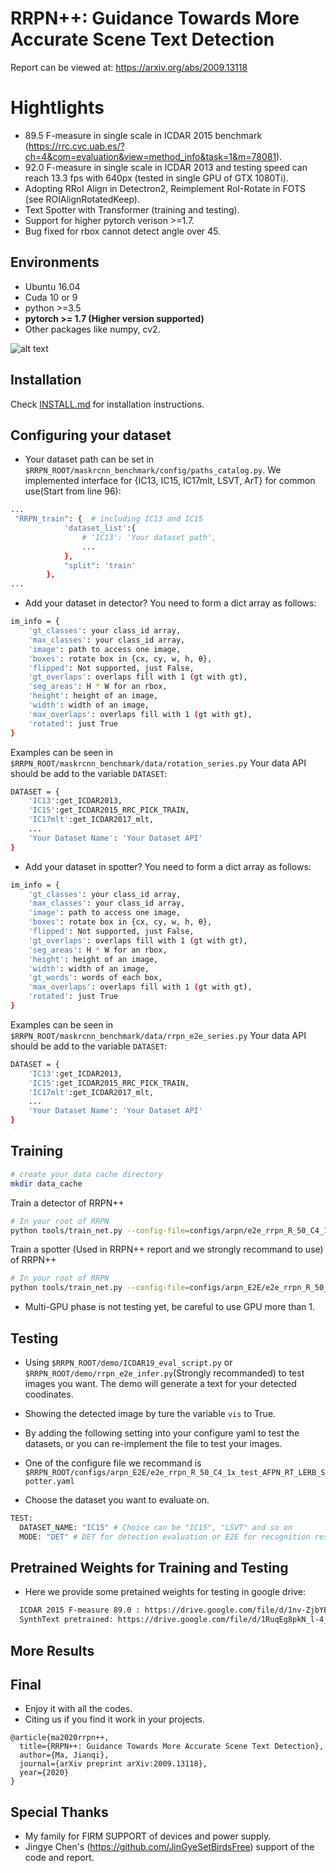 # RRPN++: Guidance Towards More Accurate Scene Text Detection
Report can be viewed at: https://arxiv.org/abs/2009.13118

# Hightlights

- 89.5 F-measure in single scale in ICDAR 2015 benchmark (https://rrc.cvc.uab.es/?ch=4&com=evaluation&view=method_info&task=1&m=78081).
- 92.0 F-measure in single scale in ICDAR 2013 and testing speed can reach 13.3 fps with 640px (tested in single GPU of GTX 1080Ti).
- Adopting RRoI Align in Detectron2, Reimplement RoI-Rotate in FOTS (see ROIAlignRotatedKeep).
- Text Spotter with Transformer (training and testing).
- Support for higher pytorch verison >=1.7.
- Bug fixed for rbox cannot detect angle over 45.

## Environments
- Ubuntu 16.04
- Cuda 10 or 9
- python >=3.5
- **pytorch >= 1.7 (Higher version supported)** 
- Other packages like numpy, cv2.


![alt text](demo/visualization.png "Results from IC15 testing set")


## Installation

Check [INSTALL.md](INSTALL.md) for installation instructions.

## Configuring your dataset
- Your dataset path can be set in `$RRPN_ROOT/maskrcnn_benchmark/config/paths_catalog.py`. We implemented interface for {IC13, IC15, IC17mlt, LSVT, ArT} for common use(Start from line 96):
```bash
...
 "RRPN_train": {  # including IC13 and IC15
            'dataset_list':{
                # 'IC13': 'Your dataset path',
                ...
            },
            "split": 'train'
        },
...
```
- Add your dataset in detector?
You need to form a dict array as follows:
```bash
im_info = {
    'gt_classes': your class_id array,
    'max_classes': your class_id array,
    'image': path to access one image,
    'boxes': rotate box in {cx, cy, w, h, θ},
    'flipped': Not supported, just False, 
    'gt_overlaps': overlaps fill with 1 (gt with gt),
    'seg_areas': H * W for an rbox,
    'height': height of an image,
    'width': width of an image,
    'max_overlaps': overlaps fill with 1 (gt with gt),
    'rotated': just True
}
```
Examples can be seen in `$RRPN_ROOT/maskrcnn_benchmark/data/rotation_series.py`
Your data API should be add to the variable `DATASET`:
```bash
DATASET = {
    'IC13':get_ICDAR2013,
    'IC15':get_ICDAR2015_RRC_PICK_TRAIN,
    'IC17mlt':get_ICDAR2017_mlt,
    ...
    'Your Dataset Name': 'Your Dataset API'
}
```

- Add your dataset in spotter?
You need to form a dict array as follows:
```bash
im_info = {
    'gt_classes': your class_id array,
    'max_classes': your class_id array,
    'image': path to access one image,
    'boxes': rotate box in {cx, cy, w, h, θ},
    'flipped': Not supported, just False, 
    'gt_overlaps': overlaps fill with 1 (gt with gt),
    'seg_areas': H * W for an rbox,
    'height': height of an image,
    'width': width of an image,
    'gt_words': words of each box,
    'max_overlaps': overlaps fill with 1 (gt with gt),
    'rotated': just True
}
```
Examples can be seen in `$RRPN_ROOT/maskrcnn_benchmark/data/rrpn_e2e_series.py`
Your data API should be add to the variable `DATASET`:
```bash
DATASET = {
    'IC13':get_ICDAR2013,
    'IC15':get_ICDAR2015_RRC_PICK_TRAIN,
    'IC17mlt':get_ICDAR2017_mlt,
    ...
    'Your Dataset Name': 'Your Dataset API'
}
```

## Training 
```bash
# create your data cache directory
mkdir data_cache
```

Train a detector of RRPN++

```bash
# In your root of RRPN
python tools/train_net.py --config-file=configs/arpn/e2e_rrpn_R_50_C4_1x_train_AFPN_RT_LERB.yaml
```

Train a spotter (Used in RRPN++ report and we strongly recommand to use) of RRPN++

```bash
# In your root of RRPN
python tools/train_net.py --config-file=configs/arpn_E2E/e2e_rrpn_R_50_C4_1x_train_AFPN_RT_LERB_Spotter.yaml
```

- Multi-GPU phase is not testing yet, be careful to use GPU more than 1.

## Testing
- Using  `$RRPN_ROOT/demo/ICDAR19_eval_script.py` or `$RRPN_ROOT/demo/rrpn_e2e_infer.py`(Strongly recommanded) to test images you want. The demo will generate a text for your detected coodinates.
- Showing the detected image by ture the variable `vis` to True.

- By adding the following setting into your configure yaml to test the datasets, or you can re-implement the file to test your images.
- One of the configure file we recommand is `$RRPN_ROOT/configs/arpn_E2E/e2e_rrpn_R_50_C4_1x_test_AFPN_RT_LERB_Spotter.yaml`
- Choose the dataset you want to evaluate on.

```bash
TEST:
  DATASET_NAME: "IC15" # Choice can be "IC15", "LSVT" and so on
  MODE: "DET" # DET for detection evaluation or E2E for recognition results in the spotter
```

## Pretrained Weights for Training and Testing
- Here we provide some pretained weights for testing in google drive:

```bash
  ICDAR 2015 F-measure 89.0 : https://drive.google.com/file/d/1nv-ZjbYBj8ePZRa_fAhbHvzm7HqSxPWK/view?usp=sharing
  SynthText pretrained: https://drive.google.com/file/d/1RuqEg8pkN_l-4_KhOHzOeZcFiihQlxUT/view?usp=sharing
```


## More Results 

## Final 
- Enjoy it with all the codes.
- Citing us if you find it work in your projects.

```
@article{ma2020rrpn++,
  title={RRPN++: Guidance Towards More Accurate Scene Text Detection},
  author={Ma, Jianqi},
  journal={arXiv preprint arXiv:2009.13118},
  year={2020}
}
```

## Special Thanks
- My family for FIRM SUPPORT of devices and power supply.
- Jingye Chen's (https://github.com/JinGyeSetBirdsFree) support of the code and report.

